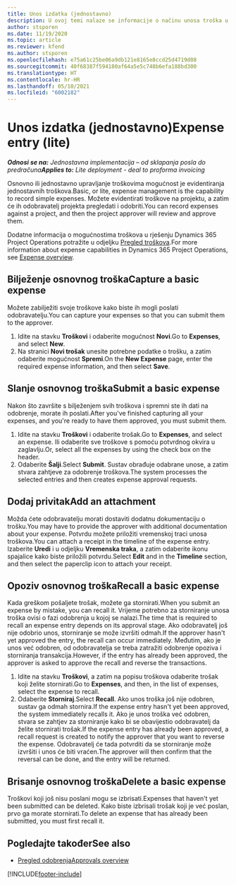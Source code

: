 ```yaml
---
title: Unos izdatka (jednostavno)
description: U ovoj temi nalaze se informacije o načinu unosa troška u jednostavnoj implementaciji.
author: stsporen
ms.date: 11/19/2020
ms.topic: article
ms.reviewer: kfend
ms.author: stsporen
ms.openlocfilehash: e75a61c25be06a9db121e8165e8ccd25d4719d08
ms.sourcegitcommit: 40f68387f594180af64a5e5c748b6efa188bd300
ms.translationtype: HT
ms.contentlocale: hr-HR
ms.lasthandoff: 05/10/2021
ms.locfileid: "6002182"
---
```

# <a name="expense-entry-lite"></a><span data-ttu-id="8e12e-103">Unos izdatka (jednostavno)</span><span class="sxs-lookup"><span data-stu-id="8e12e-103">Expense entry (lite)</span></span>

<span data-ttu-id="8e12e-104">_**Odnosi se na:** Jednostavna implementacija – od sklapanja posla do predračuna_</span><span class="sxs-lookup"><span data-stu-id="8e12e-104">_**Applies to:** Lite deployment - deal to proforma invoicing_</span></span>

<span data-ttu-id="8e12e-105">Osnovno ili jednostavno upravljanje troškovima mogućnost je evidentiranja jednostavnih troškova.</span><span class="sxs-lookup"><span data-stu-id="8e12e-105">Basic, or lite, expense management is the capability to record simple expenses.</span></span> <span data-ttu-id="8e12e-106">Možete evidentirati troškove na projektu, a zatim će ih odobravatelj projekta pregledati i odobriti.</span><span class="sxs-lookup"><span data-stu-id="8e12e-106">You can record expenses against a project, and then the project approver will review and approve them.</span></span>

<span data-ttu-id="8e12e-107">Dodatne informacija o mogućnostima troškova u rješenju Dynamics 365 Project Operations potražite u odjeljku [Pregled troškova](expense-overview.md).</span><span class="sxs-lookup"><span data-stu-id="8e12e-107">For more information about expense capabilities in Dynamics 365 Project Operations, see [Expense overview](expense-overview.md).</span></span>

## <a name="capture-a-basic-expense"></a><span data-ttu-id="8e12e-108">Bilježenje osnovnog troška</span><span class="sxs-lookup"><span data-stu-id="8e12e-108">Capture a basic expense</span></span>

<span data-ttu-id="8e12e-109">Možete zabilježiti svoje troškove kako biste ih mogli poslati odobravatelju.</span><span class="sxs-lookup"><span data-stu-id="8e12e-109">You can capture your expenses so that you can submit them to the approver.</span></span>

1. <span data-ttu-id="8e12e-110">Idite na stavku **Troškovi** i odaberite mogućnost **Novi**.</span><span class="sxs-lookup"><span data-stu-id="8e12e-110">Go to **Expenses**, and select **New**.</span></span>
2. <span data-ttu-id="8e12e-111">Na stranici **Novi trošak** unesite potrebne podatke o trošku, a zatim odaberite mogućnost **Spremi**.</span><span class="sxs-lookup"><span data-stu-id="8e12e-111">On the **New Expense** page, enter the required expense information, and then select **Save**.</span></span>

## <a name="submit-a-basic-expense"></a><span data-ttu-id="8e12e-112">Slanje osnovnog troška</span><span class="sxs-lookup"><span data-stu-id="8e12e-112">Submit a basic expense</span></span>

<span data-ttu-id="8e12e-113">Nakon što završite s bilježenjem svih troškova i spremni ste ih dati na odobrenje, morate ih poslati.</span><span class="sxs-lookup"><span data-stu-id="8e12e-113">After you've finished capturing all your expenses, and you're ready to have them approved, you must submit them.</span></span>

1. <span data-ttu-id="8e12e-114">Idite na stavku **Troškovi** i odaberite trošak.</span><span class="sxs-lookup"><span data-stu-id="8e12e-114">Go to **Expenses**, and select an expense.</span></span> <span data-ttu-id="8e12e-115">Ili odaberite sve troškove s pomoću potvrdnog okvira u zaglavlju.</span><span class="sxs-lookup"><span data-stu-id="8e12e-115">Or, select all the expenses by using the check box on the header.</span></span>
2. <span data-ttu-id="8e12e-116">Odaberite **Šalji**.</span><span class="sxs-lookup"><span data-stu-id="8e12e-116">Select **Submit**.</span></span> <span data-ttu-id="8e12e-117">Sustav obrađuje odabrane unose, a zatim stvara zahtjeve za odobrenje troškova.</span><span class="sxs-lookup"><span data-stu-id="8e12e-117">The system processes the selected entries and then creates expense approval requests.</span></span>

## <a name="add-an-attachment"></a><span data-ttu-id="8e12e-118">Dodaj privitak</span><span class="sxs-lookup"><span data-stu-id="8e12e-118">Add an attachment</span></span>

<span data-ttu-id="8e12e-119">Možda ćete odobravatelju morati dostaviti dodatnu dokumentaciju o trošku.</span><span class="sxs-lookup"><span data-stu-id="8e12e-119">You may have to provide the approver with additional documentation about your expense.</span></span> <span data-ttu-id="8e12e-120">Potvrdu možete priložiti vremenskoj traci unosa troškova.</span><span class="sxs-lookup"><span data-stu-id="8e12e-120">You can attach a receipt in the timeline of the expense entry.</span></span> <span data-ttu-id="8e12e-121">Izaberite **Uredi** i u odjeljku **Vremenska traka**, a zatim odaberite ikonu spajalice kako biste priložili potvrdu.</span><span class="sxs-lookup"><span data-stu-id="8e12e-121">Select **Edit** and in the **Timeline** section, and then select the paperclip icon to attach your receipt.</span></span>

## <a name="recall-a-basic-expense"></a><span data-ttu-id="8e12e-122">Opoziv osnovnog troška</span><span class="sxs-lookup"><span data-stu-id="8e12e-122">Recall a basic expense</span></span>

<span data-ttu-id="8e12e-123">Kada greškom pošaljete trošak, možete ga stornirati.</span><span class="sxs-lookup"><span data-stu-id="8e12e-123">When you submit an expense by mistake, you can recall it.</span></span> <span data-ttu-id="8e12e-124">Vrijeme potrebno za storniranje unosa troška ovisi o fazi odobrenja u kojoj se nalazi.</span><span class="sxs-lookup"><span data-stu-id="8e12e-124">The time that is required to recall an expense entry depends on its approval stage.</span></span>  <span data-ttu-id="8e12e-125">Ako odobravatelj još nije odobrio unos, storniranje se može izvršiti odmah.</span><span class="sxs-lookup"><span data-stu-id="8e12e-125">If the approver hasn't yet approved the entry, the recall can occur immediately.</span></span> <span data-ttu-id="8e12e-126">Međutim, ako je unos već odobren, od odobravatelja se treba zatražiti odobrenje opoziva i storniranja transakcija.</span><span class="sxs-lookup"><span data-stu-id="8e12e-126">However, if the entry has already been approved, the approver is asked to approve the recall and reverse the transactions.</span></span>

1. <span data-ttu-id="8e12e-127">Idite na stavku **Troškovi**, a zatim na popisu troškova odaberite trošak koji želite stornirati.</span><span class="sxs-lookup"><span data-stu-id="8e12e-127">Go to **Expenses**, and then, in the list of expenses, select the expense to recall.</span></span>
2. <span data-ttu-id="8e12e-128">Odaberite **Storniraj**.</span><span class="sxs-lookup"><span data-stu-id="8e12e-128">Select **Recall**.</span></span> <span data-ttu-id="8e12e-129">Ako unos troška još nije odobren, sustav ga odmah stornira.</span><span class="sxs-lookup"><span data-stu-id="8e12e-129">If the expense entry hasn't yet been approved, the system immediately recalls it.</span></span> <span data-ttu-id="8e12e-130">Ako je unos troška već odobren, stvara se zahtjev za storniranje kako bi se obavijestio odobravatelj da želite stornirati trošak.</span><span class="sxs-lookup"><span data-stu-id="8e12e-130">If the expense entry has already been approved, a recall request is created to notify the approver that you want to reverse the expense.</span></span> <span data-ttu-id="8e12e-131">Odobravatelj će tada potvrditi da se storniranje može izvršiti i unos će biti vraćen.</span><span class="sxs-lookup"><span data-stu-id="8e12e-131">The approver will then confirm that the reversal can be done, and the entry will be returned.</span></span>

## <a name="delete-a-basic-expense"></a><span data-ttu-id="8e12e-132">Brisanje osnovnog troška</span><span class="sxs-lookup"><span data-stu-id="8e12e-132">Delete a basic expense</span></span>

<span data-ttu-id="8e12e-133">Troškovi koji još nisu poslani mogu se izbrisati.</span><span class="sxs-lookup"><span data-stu-id="8e12e-133">Expenses that haven't yet been submitted can be deleted.</span></span> <span data-ttu-id="8e12e-134">Kako biste izbrisali trošak koji je već poslan, prvo ga morate stornirati.</span><span class="sxs-lookup"><span data-stu-id="8e12e-134">To delete an expense that has already been submitted, you must first recall it.</span></span>

## <a name="see-also"></a><span data-ttu-id="8e12e-135">Pogledajte također</span><span class="sxs-lookup"><span data-stu-id="8e12e-135">See also</span></span>

- [<span data-ttu-id="8e12e-136">Pregled odobrenja</span><span class="sxs-lookup"><span data-stu-id="8e12e-136">Approvals overview</span></span>](../approvals/approvals-overview.md)


[!INCLUDE[footer-include](../includes/footer-banner.md)]